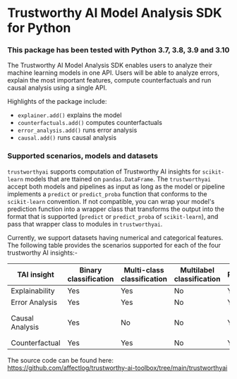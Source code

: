 # Trustworthy AI Model Analysis SDK for Python

### This package has been tested with Python 3.7, 3.8, 3.9 and 3.10

The Trustworthy AI Model Analysis SDK enables users to analyze their machine learning models in one API. Users will be able to analyze errors, explain the most important features, compute counterfactuals and run causal analysis using a single API.

Highlights of the package include:

- `explainer.add()` explains the model
- `counterfactuals.add()` computes counterfactuals
- `error_analysis.add()` runs error analysis
- `causal.add()` runs causal analysis

### Supported scenarios, models and datasets

`trustworthyai` supports computation of Trustworthy AI insights for `scikit-learn` models that are ttained on `pandas.DataFrame`. The `trustworthyai` accept both models and pipelines as input as long as the model or pipeline implements a `predict` or `predict_proba` function that conforms to the `scikit-learn` convention. If not compatible, you can wrap your model's prediction function into a wrapper class that transforms the output into the format that is supported (`predict` or `predict_proba` of `scikit-learn`), and pass that wrapper class to modules in `trustworthyai`.

Currently, we support datasets having numerical and categorical features. The following table provides the scenarios supported for each of the four trustworthy AI insights:-

| TAI insight | Binary classification | Multi-class classification | Multilabel classification | Regression | Timeseries forecasting | Categorical features | Text features | Image Features | Recommender Systems | Reinforcement Learning |
| --- | --- | --- | --- | --- | --- | --- | --- | --- | --- | -- |
| Explainability | Yes | Yes | No | Yes | No | Yes | No | No | No | No |
| Error Analysis | Yes | Yes | No | Yes | No | Yes | No | No | No | No |
| Causal Analysis | Yes | No | No | Yes | No | Yes (max 5 features due to expensiveness) | No | No | No | No |
| Counterfactual | Yes | Yes | No | Yes | No | Yes | No | No | No | No |


The source code can be found here:
https://github.com/affectlog/trustworthy-ai-toolbox/tree/main/trustworthyai
